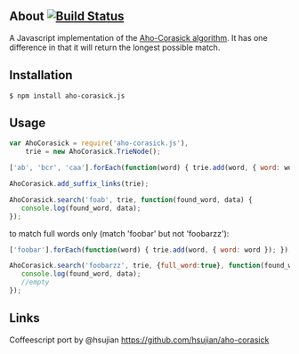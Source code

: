 

About [![Build Status](https://travis-ci.org/tombooth/aho-corasick.js.png?branch=master)](https://travis-ci.org/tombooth/aho-corasick.js)
-------------------------------------
A Javascript implementation of the [Aho-Corasick algorithm](http://cisc-w09.isrl.kr/cgi-bin/TUBoard/db/seminar/upload/1183356194165246034173/p333-aho-corasick.pdf). It has one difference in that it will return the longest possible match.

Installation
-------------------------------------
```
$ npm install aho-corasick.js
```

Usage
-------------------------------------
```javascript
var AhoCorasick = require('aho-corasick.js'),
    trie = new AhoCorasick.TrieNode();

['ab', 'bcr', 'caa'].forEach(function(word) { trie.add(word, { word: word }); });

AhoCorasick.add_suffix_links(trie);

AhoCorasick.search('foab', trie, function(found_word, data) {
   console.log(found_word, data);
});
```

to match full words only (match 'foobar' but not 'foobarzz'):
```javascript
['foobar'].forEach(function(word) { trie.add(word, { word: word }); });

AhoCorasick.search('foobarzz', trie, {full_word:true}, function(found_word, data) {
   console.log(found_word, data);
   //empty
});
```

Links
-------------------------------------
Coffeescript port by @hsujian https://github.com/hsujian/aho-corasick





